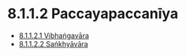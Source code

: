 

# 8.1.1.2 Paccayapaccanīya

* [8.1.1.2.1 Vibhaṅgavāra](8.1.1.2/8.1.1.2.1.md)
* [8.1.1.2.2 Saṅkhyāvāra](8.1.1.2/8.1.1.2.2.md)



